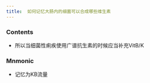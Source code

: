 ```yaml
---
title:  如何记忆大肠内的细菌可以合成哪些维生素
--- 
```

### Contents
- 所以当细菌性痢疾使用广谱抗生素的时候应当补充VitB/K
### Mnmonic
- 记忆为KB流量
